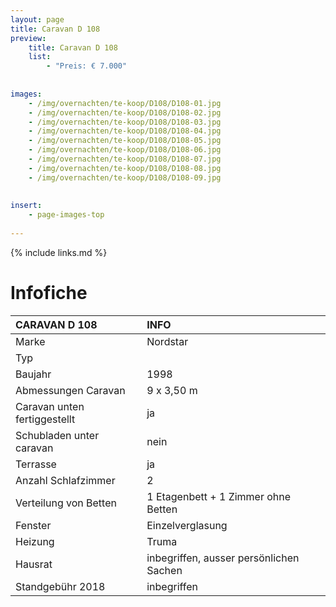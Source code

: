 ```yaml
---
layout: page
title: Caravan D 108
preview: 
    title: Caravan D 108
    list:
        - "Preis: € 7.000"
        
        
images:
    - /img/overnachten/te-koop/D108/D108-01.jpg
    - /img/overnachten/te-koop/D108/D108-02.jpg
    - /img/overnachten/te-koop/D108/D108-03.jpg
    - /img/overnachten/te-koop/D108/D108-04.jpg
    - /img/overnachten/te-koop/D108/D108-05.jpg
    - /img/overnachten/te-koop/D108/D108-06.jpg
    - /img/overnachten/te-koop/D108/D108-07.jpg
    - /img/overnachten/te-koop/D108/D108-08.jpg
    - /img/overnachten/te-koop/D108/D108-09.jpg
    
    
insert:
    - page-images-top
    
---
```


{% include links.md %}



# Infofiche 

CARAVAN D 108               | INFO        | 
:---------------------------|:------------|
Marke                       |Nordstar
Typ                         |
Baujahr                     |1998
Abmessungen Caravan         |9 x 3,50 m
Caravan unten fertiggestellt|ja
Schubladen unter caravan    |nein
Terrasse                    |ja
Anzahl Schlafzimmer         |2
Verteilung von Betten       |1 Etagenbett + 1 Zimmer ohne Betten
Fenster                     |Einzelverglasung
Heizung                     |Truma
Hausrat                     |inbegriffen, ausser persönlichen Sachen
Standgebühr 2018            |inbegriffen